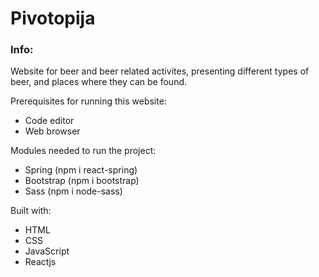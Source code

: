 <h1> Pivotopija </h1>

<h3>Info:</h3>
Website for beer and beer related activites, presenting different types of beer, and places where they can be found.

Prerequisites for running this website:
- Code editor
- Web browser


Modules needed to run the project:
- Spring (npm i react-spring)
- Bootstrap (npm i bootstrap)
- Sass (npm i node-sass)

Built with:
- HTML
- CSS
- JavaScript
- Reactjs

